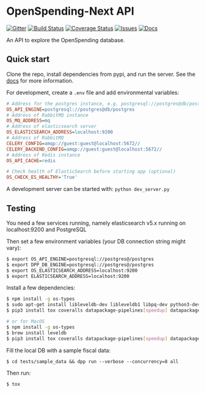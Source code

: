 # OpenSpending-Next API

[![Gitter](https://img.shields.io/gitter/room/openspending/chat.svg)](https://gitter.im/openspending/chat)
[![Build Status](https://travis-ci.org/openspending/os-api.svg?branch=master)](https://travis-ci.org/openspending/os-api)
[![Coverage Status](https://coveralls.io/repos/openspending/os-api/badge.svg?branch=master&service=github)](https://coveralls.io/github/openspending/os-api?branch=master)
[![Issues](https://img.shields.io/badge/issue-tracker-orange.svg)](https://github.com/openspending/openspending/issues)
[![Docs](https://img.shields.io/badge/docs-latest-blue.svg)](http://docs.openspending.org/en/latest/developers/api/)

An API to explore the OpenSpending database.

## Quick start

Clone the repo, install dependencies from pypi, and run the server. See the [docs](http://docs.openspending.org/en/latest/developers/api/) for more information.

For development, create a `.env` file and add environmental variables:

```ini
# Address for the postgres instance, e.g. postgresql://postgres@db/postgres
OS_API_ENGINE=postgresql://postgres@db/postgres
# Address of RabbitMQ instance
OS_MQ_ADDRESS=mq
# Address of elasticsearch server
OS_ELASTICSEARCH_ADDRESS=localhost:9200
# Address of RabbitMQ
CELERY_CONFIG=amqp://guest:guest@localhost:5672//
CELERY_BACKEND_CONFIG=amqp://guest:guest@localhost:5672//
# Address of Redis instance
OS_API_CACHE=redis

# Check health of ElasticSearch before starting app (optional)
OS_CHECK_ES_HEALTHY='True'
```

A development server can be started with:
`python dev_server.py`

## Testing

You need a few services running, namely elasticsearch v5.x running on localhost:9200 and PostgreSQL

Then set a few environment variables (your DB connection string might vary):
```bash
$ export OS_API_ENGINE=postgresql://postgres@/postgres
$ export DPP_DB_ENGINE=postgresql://postgres@/postgres
$ export OS_ELASTICSEARCH_ADDRESS=localhost:9200
$ export ELASTICSEARCH_ADDRESS=localhost:9200
```

Install a few dependencies:
```bash
$ npm install -g os-types
$ sudo apt-get install libleveldb-dev libleveldb1 libpq-dev python3-dev
$ pip3 install tox coveralls datapackage-pipelines[speedup] datapackage-pipelines-fiscal psycopg2-binary

# or for MacOS
$ npm install -g os-types
$ brew install leveldb
$ pip3 install tox coveralls datapackage-pipelines[speedup] datapackage-pipelines-fiscal psycopg2-binary
```

Fill the local DB with a sample fiscal data:
```
$ cd tests/sample_data && dpp run --verbose --concurrency=8 all
```

Then run:
```bash
$ tox
```
